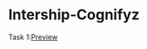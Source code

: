 ﻿# Intership-Cognifyz
 Task 1:[Preview](https://www.linkedin.com/feed/update/urn:li:activity:7203831414239186944/?lipi=urn%3Ali%3Apage%3Ad_flagship3_messaging_conversation_detail%3B4HARhsPwSHO6bA%2BWtwiMtA%3D%3D) 
